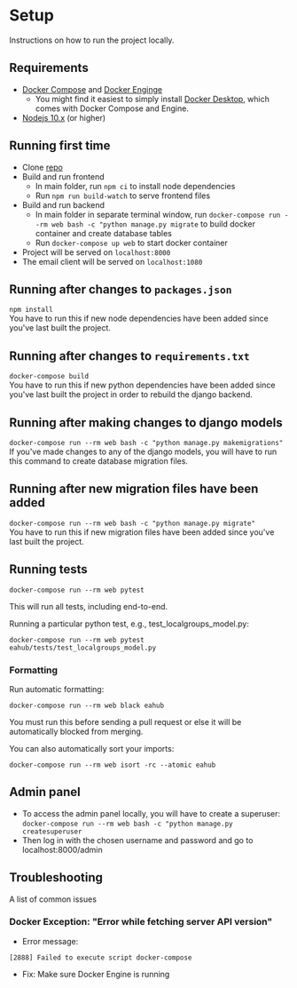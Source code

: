 # Setup  

Instructions on how to run the project locally.  

## Requirements  
- [Docker Compose](https://docs.docker.com/compose/install/)  and [Docker Enginge](https://docs.docker.com/engine/install/)
  - You might find it easiest to simply install [Docker Desktop](https://www.docker.com/products/docker-desktop), which 
    comes with Docker Compose and Engine.  
- [Nodejs 10.x](https://nodejs.org/en/download/) (or higher)     

## Running first time  
- Clone [repo](https://github.com/rtcharity/eahub.org)  
- Build and run frontend  
  - In main folder, run ```npm ci``` to install node dependencies  
  - Run ```npm run build-watch``` to serve frontend files    
- Build and run backend
  - In main folder in separate terminal window, run ```docker-compose run --rm web bash -c "python manage.py migrate``` 
    to build docker container and create database tables  
  - Run ```docker-compose up web``` to start docker container  
- Project will be served on ```localhost:8000```  
- The email client will be served on ```localhost:1080```  

## Running after changes to ```packages.json```  
```npm install```  
You have to run this if new node dependencies have been added since you've last built the project.  

## Running after changes to ```requirements.txt```  
```docker-compose build```  
You have to run this if new python dependencies have been added since you've last built the project in order to rebuild 
the django backend.    

## Running after making changes to django models  
```docker-compose run --rm web bash -c "python manage.py makemigrations"```  
If you've made changes to any of the django models, you will have to run this command to create database migration files.  

## Running after new migration files have been added     
```docker-compose run --rm web bash -c "python manage.py migrate"```  
You have to run this if new migration files have been added since you've last built the project.  

## Running tests  
```
docker-compose run --rm web pytest  
```
This will run all tests, including end-to-end.  

Running a particular python test, e.g., test_localgroups_model.py:  
```
docker-compose run --rm web pytest eahub/tests/test_localgroups_model.py
```  

### Formatting  
Run automatic formatting:  
```
docker-compose run --rm web black eahub
```
You must run this before sending a pull request or else it will be automatically blocked from merging.

You can also automatically sort your imports:
```
docker-compose run --rm web isort -rc --atomic eahub
```


## Admin panel  
- To access the admin panel locally, you will have to create a superuser: ```docker-compose run --rm web bash -c "python manage.py createsuperuser```  
- Then log in with the chosen username and password and go to localhost:8000/admin  

## Troubleshooting  

A list of common issues  

### Docker Exception: "Error while fetching server API version"  
* Error message:
```docker.errors.DockerException: Error while fetching server API version: (2, 'CreateFile', 'The system cannot find the file specified.')
[2888] Failed to execute script docker-compose
```
* Fix: Make sure Docker Engine is running  

   
